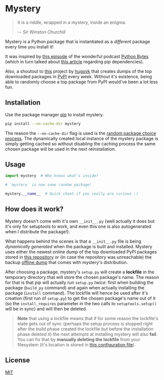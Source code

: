 # Mystery

> It is a riddle, wrapped in a mystery, inside an enigma.
>
> -- _Sir Winston Churchill_

Mystery is a Python package that is instantiated as a _different_ package every time you install it!

It was inspired by [this episode](https://pythonbytes.fm/episodes/show/116/so-you-want-python-in-a-3d-graphics-engine) of the wonderful podcast [Python Bytes](https://pythonbytes.fm/) (which in turn talked about [this article](https://dustingram.com/articles/2018/03/05/why-pypi-doesnt-know-dependencies/) regarding pip dependencies).

Also, a shoutout to [this](https://github.com/hugovk/top-pypi-packages) project by [hugovk](https://github.com/hugovk) that creates dumps of the top downloaded packages in [PyPI](https://pypi.org/) every week. Without it's existence, being able to randomly choose a top package from PyPI would've been a lot less fun.

## Installation

Use the package manager [pip](https://pip.pypa.io/en/stable/) to install mystery.

```bash
pip install --no-cache-dir mystery
```

The reason the `--no-cache-dir` flag is used is the [random package choice process](##How-does-it-work?). The dynamically created local instance of the mystery package is simply getting cached so without disabling the caching process the same chosen package will be used in the next reinstallation.

## Usage

```python
import mystery  # Who knows what's inside?

# `mystery` is now some random package!

mystery.__name__  # Quick cheat if you really are curious ;)
```

## How does it work?

Mystery doesn't come with it's own `__init__.py` (well actually it does but it's only for setuptools to work, and even this one is also autogenerated when I distribute the package!).

What happens behind the scenes is that a `__init__.py` file is being _dynamically generated_ when the package is built and installed. Mystery uses either the newest online dump of the top downloaded PyPI packages stored in [this repository](https://github.com/hugovk/top-pypi-packages) or (in case the repository was unreachable) the backup [offline dump](top-pypi-packages-30-days.min.json) that comes with mystery's distribution.

After choosing a package, mystery's `setup.py` will create a **lockfile** in the temporary directory that will store the chosen package's name. The reason for that is that pip will actually run `setup.py` _twice_: first when building the package (`build_py` command) and again when actually installing the package (`install` command). The lockfile will hence be used after it's creation (first run of `setup.py`) to get the chosen package's name out of it (so the `install_requires` parameter in the two calls to `setuptools.setup()` will be in sync) and will then be deleted.

> **Note** that using a lockfile means that if for some reason the lockfile's state gets out of sync (perhaps the setup process is stopped right after the build phase created the lockfile but before the installation phase deleted it) the next attempts at installing mystery will also **fail**. You can fix that by **manually deleting the lockfile** from your filesystem (it's location is stored in [this configuration file](config.json)).

## License

[MIT](LICENSE)
